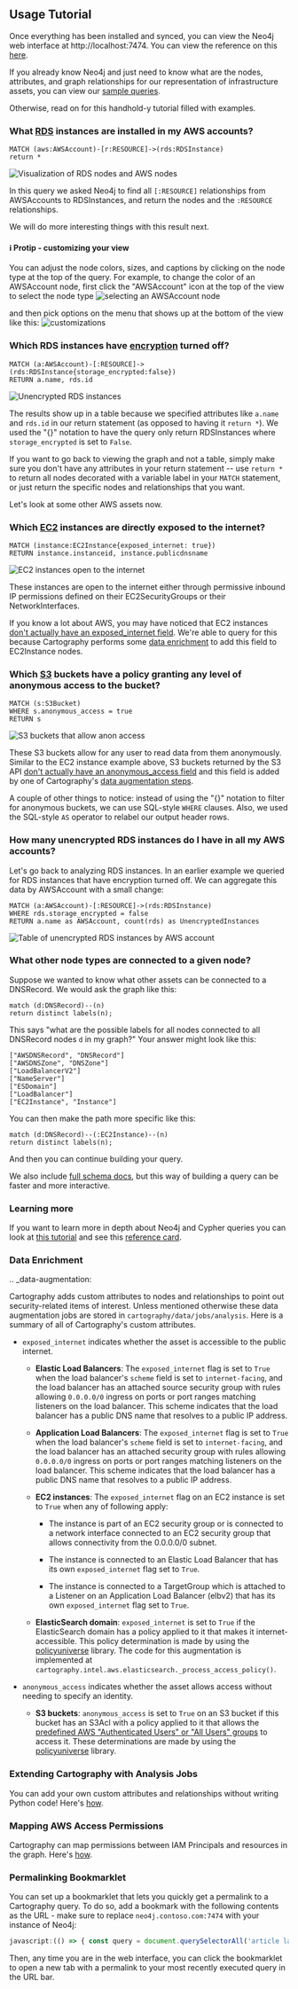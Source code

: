 ## Usage Tutorial

Once everything has been installed and synced, you can view the Neo4j web interface at http://localhost:7474. You can view the reference on this [here](https://neo4j.com/developer/guide-neo4j-browser/#_installing_and_starting_neo4j_browser).

If you already know Neo4j and just need to know what are the nodes, attributes, and graph relationships for our representation of infrastructure assets, you can view our [sample queries](samplequeries.html).

Otherwise, read on for this handhold-y tutorial filled with examples.

### What [RDS](https://aws.amazon.com/rds/) instances are installed in my AWS accounts?
```cypher
MATCH (aws:AWSAccount)-[r:RESOURCE]->(rds:RDSInstance)
return *
```

![Visualization of RDS nodes and AWS nodes](../images/accountsandrds.png)

In this query we asked Neo4j to find all `[:RESOURCE]` relationships from AWSAccounts to RDSInstances, and return the nodes and the `:RESOURCE` relationships.

We will do more interesting things with this result next.

#### ℹ️ Protip - customizing your view
You can adjust the node colors, sizes, and captions by clicking on the node type at the top of the query. For example, to change the color of an AWSAccount node, first click the "AWSAccount" icon at the top of the view to select the node type
![selecting an AWSAccount node](../images/selectnode.png)

and then pick options on the menu that shows up at the bottom of the view like this:
![customizations](../images/customizeview.png)


### Which RDS instances have [encryption](https://docs.aws.amazon.com/AmazonRDS/latest/UserGuide/Overview.Encryption.html) turned off?
```cypher
MATCH (a:AWSAccount)-[:RESOURCE]->(rds:RDSInstance{storage_encrypted:false})
RETURN a.name, rds.id
```

![Unencrypted RDS instances](../images/unencryptedinstances.png)

The results show up in a table because we specified attributes like `a.name` and `rds.id` in our return statement (as opposed to having it `return *`). We used the "{}" notation to have the query only return RDSInstances where `storage_encrypted` is set to `False`.

If you want to go back to viewing the graph and not a table, simply make sure you don't have any attributes in your return statement -- use `return *` to return all nodes decorated with a variable label in your `MATCH` statement, or just return the specific nodes and relationships that you want.

Let's look at some other AWS assets now.

### Which [EC2](https://aws.amazon.com/ec2/) instances are directly exposed to the internet?
```cypher
MATCH (instance:EC2Instance{exposed_internet: true})
RETURN instance.instanceid, instance.publicdnsname
```
![EC2 instances open to the internet](../images/ec2-inet-open.png)

These instances are open to the internet either through permissive inbound IP permissions defined on their EC2SecurityGroups or their NetworkInterfaces.

If you know a lot about AWS, you may have noticed that EC2 instances [don't actually have an exposed_internet field](https://docs.aws.amazon.com/AWSEC2/latest/APIReference/API_Instance.html). We're able to query for this because Cartography performs some [data enrichment](#data-enrichment) to add this field to EC2Instance nodes.

### Which [S3](https://aws.amazon.com/s3/) buckets have a policy granting any level of anonymous access to the bucket?
```cypher
MATCH (s:S3Bucket)
WHERE s.anonymous_access = true
RETURN s
```

![S3 buckets that allow anon access](../images/anonbuckets.png)

These S3 buckets allow for any user to read data from them anonymously. Similar to the EC2 instance example above, S3 buckets returned by the S3 API [don't actually have an anonymous_access field](https://docs.aws.amazon.com/AmazonS3/latest/API/API_Bucket.html) and this field is added by one of Cartography's [data augmentation steps](#data-augmentation).

A couple of other things to notice: instead of using the "{}" notation to filter for anonymous buckets, we can use SQL-style `WHERE` clauses. Also, we used the SQL-style `AS` operator to relabel our output header rows.

### How many unencrypted RDS instances do I have in all my AWS accounts?

Let's go back to analyzing RDS instances. In an earlier example we queried for RDS instances that have encryption turned off. We can aggregate this data by AWSAccount with a small change:

```cypher
MATCH (a:AWSAccount)-[:RESOURCE]->(rds:RDSInstance)
WHERE rds.storage_encrypted = false
RETURN a.name as AWSAccount, count(rds) as UnencryptedInstances
```
![Table of unencrypted RDS instances by AWS account](../images/unencryptedcounts.png)


### What other node types are connected to a given node?

Suppose we wanted to know what other assets can be connected to a DNSRecord. We would ask the graph like this:

```cypher
match (d:DNSRecord)--(n)
return distinct labels(n);
```

This says "what are the possible labels for all nodes connected to all DNSRecord nodes `d` in my graph?" Your answer might look like this:

```
["AWSDNSRecord", "DNSRecord"]
["AWSDNSZone", "DNSZone"]
["LoadBalancerV2"]
["NameServer"]
["ESDomain"]
["LoadBalancer"]
["EC2Instance", "Instance"]
```

You can then make the path more specific like this:

```cypher
match (d:DNSRecord)--(:EC2Instance)--(n)
return distinct labels(n);
```

And then you can continue building your query.

We also include [full schema docs](schema.html), but this way of building a query can be faster and more interactive.

### Learning more
If you want to learn more in depth about Neo4j and Cypher queries you can look at [this tutorial](https://neo4j.com/developer/cypher-query-language/) and see this [reference card](https://neo4j.com/docs/cypher-refcard/current/).

### Data Enrichment

.. _data-augmentation:

Cartography adds custom attributes to nodes and relationships to point out security-related items of interest. Unless mentioned otherwise these data augmentation jobs are stored in `cartography/data/jobs/analysis`. Here is a summary of all of Cartography's custom attributes.

- `exposed_internet` indicates whether the asset is accessible to the public internet.

	- **Elastic Load Balancers**: The `exposed_internet` flag is set to `True` when the load balancer's `scheme` field is set to `internet-facing`, and the load balancer has an attached source security group with rules allowing `0.0.0.0/0` ingress on ports or port ranges matching listeners on the load balancer. This scheme indicates that the load balancer has a public DNS name that resolves to a public IP address.

	- **Application Load Balancers**: The `exposed_internet` flag is set to `True` when the load balancer's `scheme` field is set to `internet-facing`, and the load balancer has an attached security group with rules allowing `0.0.0.0/0` ingress on ports or port ranges matching listeners on the load balancer. This scheme indicates that the load balancer has a public DNS name that resolves to a public IP address.

	- **EC2 instances**: The `exposed_internet` flag on an EC2 instance is set to `True` when any of following apply:

		- The instance is part of an EC2 security group or is connected to a network interface connected to an EC2 security group that allows connectivity from the 0.0.0.0/0 subnet.

		- The instance is connected to an Elastic Load Balancer that has its own `exposed_internet` flag set to `True`.

		- The instance is connected to a TargetGroup which is attached to a Listener on an Application Load Balancer (elbv2) that has its own `exposed_internet` flag set to `True`.

	- **ElasticSearch domain**: `exposed_internet` is set to `True` if the ElasticSearch domain has a policy applied to it that makes it internet-accessible. This policy determination is made by using the [policyuniverse](https://github.com/Netflix-Skunkworks/policyuniverse) library. The code for this augmentation is implemented at `cartography.intel.aws.elasticsearch._process_access_policy()`.

- `anonymous_access` indicates whether the asset allows access without needing to specify an identity.

	- **S3 buckets**: `anonymous_access` is set to `True` on an S3 bucket if this bucket has an S3Acl with a policy applied to it that allows the [predefined AWS "Authenticated Users" or "All Users" groups](https://docs.aws.amazon.com/AmazonS3/latest/dev/acl-overview.html#specifying-grantee-predefined-groups) to access it. These determinations are made by using the [policyuniverse](https://github.com/Netflix-Skunkworks/policyuniverse) library.

### Extending Cartography with Analysis Jobs
You can add your own custom attributes and relationships without writing Python code!  Here's [how](../dev/writing-analysis-jobs.html).

### Mapping AWS Access Permissions
Cartography can map permissions between IAM Principals and resources in the graph. Here's [how](../modules/aws/permissions-mapping.html).


### Permalinking Bookmarklet

You can set up a bookmarklet that lets you quickly get a permalink to a Cartography query. To do so, add a bookmark with the following contents as the URL - make sure to replace `neo4j.contoso.com:7474` with your instance of Neo4j:

```javascript
javascript:(() => { const query = document.querySelectorAll('article label span')[0].innerText; if (query === ':server connect') { console.log('no query has been run!'); return; } const searchParams = new URLSearchParams(); searchParams.append('connectURL', 'bolt://neo4j:neo4j@neo4j.contoso.net:7687'); searchParams.append('cmd', 'edit'); searchParams.append('arg', query.replaceAll(/\r /g, '\r')); newURL = `http://neo4j.contoso.net:7474/browser/?${searchParams}`; window.open(newURL, '_blank', 'noopener'); })()
```

Then, any time you are in the web interface, you can click the bookmarklet to open a new tab with a permalink to your most recently executed query in the URL bar.